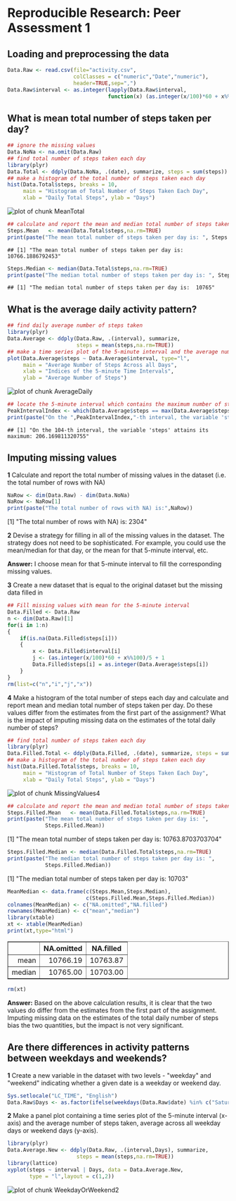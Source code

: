 

# Reproducible Research: Peer Assessment 1


## Loading and preprocessing the data

```r
Data.Raw <- read.csv(file="activity.csv",
                     colClasses = c("numeric","Date","numeric"),
                     header=TRUE,sep=",")
Data.Raw$interval <- as.integer(lapply(Data.Raw$interval,
                                function(x) (as.integer(x/100)*60 + x%%100)/5))
```


## What is mean total number of steps taken per day?

```r
## ignore the missing values
Data.NoNa <- na.omit(Data.Raw)
## find total number of steps taken each day
library(plyr)
Data.Total <- ddply(Data.NoNa, .(date), summarize, steps = sum(steps))
## make a histogram of the total number of steps taken each day
hist(Data.Total$steps, breaks = 10, 
     main = "Histogram of Total Number of Steps Taken Each Day", 
     xlab = "Daily Total Steps", ylab = "Days")
```

![plot of chunk MeanTotal](figure/MeanTotal.png) 

```r
## calculate and report the mean and median total number of steps taken per day
Steps.Mean   <- mean(Data.Total$steps,na.rm=TRUE)
print(paste("The mean total number of steps taken per day is: ", Steps.Mean))
```

```
## [1] "The mean total number of steps taken per day is:  10766.1886792453"
```

```r
Steps.Median <- median(Data.Total$steps,na.rm=TRUE)
print(paste("The median total number of steps taken per day is: ", Steps.Median))
```

```
## [1] "The median total number of steps taken per day is:  10765"
```


## What is the average daily activity pattern?

```r
## find daily average number of steps taken
library(plyr)
Data.Average <- ddply(Data.Raw, .(interval), summarize, 
                      steps = mean(steps,na.rm=TRUE))
## make a time series plot of the 5-minute interval and the average number of steps taken (average across all days)
plot(Data.Average$steps ~ Data.Average$interval, type="l",
     main = "Average Number of Steps Across all Days",
     xlab = "Indices of the 5-minute Time Intervals",
     ylab = "Average Number of Steps")
```

![plot of chunk AverageDaily](figure/AverageDaily.png) 

```r
## locate the 5-minute interval which contains the maximum number of steps
PeakIntervalIndex <- which(Data.Average$steps == max(Data.Average$steps))
print(paste("On the ",PeakIntervalIndex,"-th interval, the variable 'steps' attains its maximum: ", Data.Average$steps[PeakIntervalIndex], sep=""))
```

```
## [1] "On the 104-th interval, the variable 'steps' attains its maximum: 206.169811320755"
```

## Imputing missing values
<strong>1</strong> Calculate and report the total number of missing values in the dataset (i.e. the total number of rows with NA)

```r
NaRow <- dim(Data.Raw) - dim(Data.NoNa)
NaRow <- NaRow[1]
print(paste("The total number of rows with NA) is:",NaRow))
```

[1] "The total number of rows with NA) is: 2304"

<strong>2</strong> Devise a strategy for filling in all of the missing values in the dataset. The strategy does not need to be sophisticated. For example, you could use the mean/median for that day, or the mean for that 5-minute interval, etc.

<strong>Answer:</strong> I choose mean for that 5-minute interval to fill the corresponding missing values.


<strong>3</strong> Create a new dataset that is equal to the original dataset but the missing data filled in

```r
## Fill missing values with mean for the 5-minute interval
Data.Filled <- Data.Raw
n <- dim(Data.Raw)[1]
for(i in 1:n)
{
    if(is.na(Data.Filled$steps[i]))
    {
        x <- Data.Filled$interval[i]
        j <- (as.integer(x/100)*60 + x%%100)/5 + 1
        Data.Filled$steps[i] = as.integer(Data.Average$steps[i])
    }
}
rm(list=c("n","i","j","x"))
```

<strong>4</strong> Make a histogram of the total number of steps each day and calculate and report mean and median total number of steps taken per day. Do these values differ from the estimates from the first part of the assignment? What is the impact of imputing missing data on the estimates of the total daily number of steps?

```r
## find total number of steps taken each day
library(plyr)
Data.Filled.Total <- ddply(Data.Filled, .(date), summarize, steps = sum(steps))
## make a histogram of the total number of steps taken each day
hist(Data.Filled.Total$steps, breaks = 10, 
     main = "Histogram of Total Number of Steps Taken Each Day", 
     xlab = "Daily Total Steps", ylab = "Days")
```

![plot of chunk MissingValues4](figure/MissingValues4.png) 

```r
## calculate and report the mean and median total number of steps taken per day
Steps.Filled.Mean   <- mean(Data.Filled.Total$steps,na.rm=TRUE)
print(paste("The mean total number of steps taken per day is: ", 
            Steps.Filled.Mean))
```

[1] "The mean total number of steps taken per day is:  10763.8703703704"

```r
Steps.Filled.Median <- median(Data.Filled.Total$steps,na.rm=TRUE)
print(paste("The median total number of steps taken per day is: ", 
            Steps.Filled.Median))
```

[1] "The median total number of steps taken per day is:  10703"

```r
MeanMedian <- data.frame(c(Steps.Mean,Steps.Median),
                         c(Steps.Filled.Mean,Steps.Filled.Median))
colnames(MeanMedian) <- c("NA.omitted","NA.filled")
rownames(MeanMedian) <- c("mean","median")
library(xtable)
xt <- xtable(MeanMedian)
print(xt,type="html")
```

<!-- html table generated in R 3.1.0 by xtable 1.7-3 package -->
<!-- Thu Jul 17 19:11:33 2014 -->
<TABLE border=1>
<TR> <TH>  </TH> <TH> NA.omitted </TH> <TH> NA.filled </TH>  </TR>
  <TR> <TD align="right"> mean </TD> <TD align="right"> 10766.19 </TD> <TD align="right"> 10763.87 </TD> </TR>
  <TR> <TD align="right"> median </TD> <TD align="right"> 10765.00 </TD> <TD align="right"> 10703.00 </TD> </TR>
   </TABLE>

```r
rm(xt)
```
<strong>Answer:</strong> Based on the above calculation results, it is clear that the two values do differ from the estimates from the first part of the assignment. Imputing missing data on the estimates of the total daily number of steps bias the two quantities, but the impact is not very significant.


## Are there differences in activity patterns between weekdays and weekends?
<strong>1</strong> Create a new variable in the dataset with two levels - "weekday" and "weekend" indicating whether a given date is a weekday or weekend day.

```r
Sys.setlocale("LC_TIME", "English")
Data.Raw$Days <- as.factor(ifelse(weekdays(Data.Raw$date) %in% c("Saturday","Sunday"),"weekend", "weekday"))
```

<strong>2</strong> Make a panel plot containing a time series plot of the 5-minute interval (x-axis) and the average number of steps taken, average across all weekday days or weekend days (y-axis). 

```r
library(plyr)
Data.Average.New <- ddply(Data.Raw, .(interval,Days), summarize, 
                      steps = mean(steps,na.rm=TRUE))
library(lattice)
xyplot(steps ~ interval | Days, data = Data.Average.New, 
       type = "l",layout = c(1,2))
```

![plot of chunk WeekdayOrWeekend2](figure/WeekdayOrWeekend2.png) 

